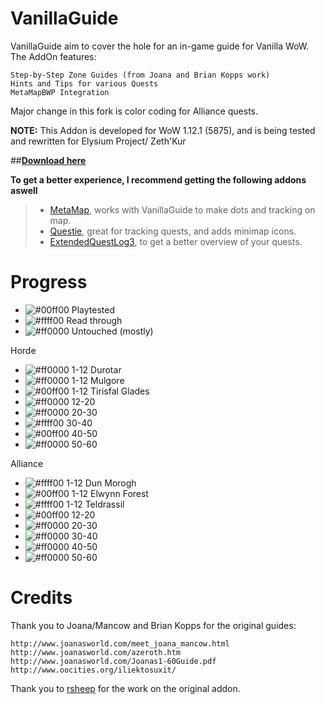 VanillaGuide
============
VanillaGuide aim to cover the hole for an in-game guide for Vanilla WoW. The AddOn features:

    Step-by-Step Zone Guides (from Joana and Brian Kopps work)
    Hints and Tips for various Quests
    MetaMapBWP Integration
Major change in this fork is color coding for Alliance quests.

**NOTE:** This Addon is developed for WoW 1.12.1 (5875),  and is being tested and rewritten for Elysium Project/ Zeth'Kur

##**[Download here](https://github.com/Lanjelin/VanillaGuide/releases)**

**To get a better experience, I recommend getting the following addons aswell**
> - [MetaMap](http://addons.us.to/addon/metamap), works with VanillaGuide to make dots and tracking on map.
> - [Questie](https://github.com/AeroScripts/QuestieDev), great for tracking quests, and adds minimap icons.
> - [ExtendedQuestLog3](http://addons.us.to/addon/eql3), to get a better overview of your quests.

Progress
========
- ![#00ff00](https://placehold.it/15/00ff00/000000?text=+) Playtested
- ![#ffff00](https://placehold.it/15/ffff00/000000?text=+) Read through
- ![#ff0000](https://placehold.it/15/ff0000/000000?text=+) Untouched (mostly)

Horde
- ![#ff0000](https://placehold.it/15/ff0000/000000?text=+) 1-12 Durotar
- ![#ff0000](https://placehold.it/15/ff0000/000000?text=+) 1-12 Mulgore
- ![#00ff00](https://placehold.it/15/00ff00/000000?text=+) 1-12 Tirisfal Glades
- ![#ff0000](https://placehold.it/15/ff0000/000000?text=+) 12-20
- ![#ff0000](https://placehold.it/15/ff0000/000000?text=+) 20-30
- ![#ffff00](https://placehold.it/15/ffff00/000000?text=+) 30-40
- ![#00ff00](https://placehold.it/15/00ff00/000000?text=+) 40-50
- ![#ff0000](https://placehold.it/15/ff0000/000000?text=+) 50-60

Alliance
- ![#ffff00](https://placehold.it/15/ffff00/000000?text=+) 1-12 Dun Morogh
- ![#00ff00](https://placehold.it/15/00ff00/000000?text=+) 1-12 Elwynn Forest
- ![#ffff00](https://placehold.it/15/ffff00/000000?text=+) 1-12 Teldrassil
- ![#00ff00](https://placehold.it/15/00ff00/000000?text=+) 12-20
- ![#ff0000](https://placehold.it/15/ff0000/000000?text=+) 20-30
- ![#ff0000](https://placehold.it/15/ff0000/000000?text=+) 30-40
- ![#ff0000](https://placehold.it/15/ff0000/000000?text=+) 40-50
- ![#ff0000](https://placehold.it/15/ff0000/000000?text=+) 50-60


Credits
=======
Thank you to Joana/Mancow and Brian Kopps for the original guides:

    http://www.joanasworld.com/meet_joana_mancow.html
    http://www.joanasworld.com/azeroth.htm
    http://www.joanasworld.com/Joanas1-60Guide.pdf
    http://www.oocities.org/iliektosuxit/

Thank you to [rsheep](https://github.com/rsheep/VanillaGuide) for the work on the original addon.
